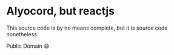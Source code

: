 # Alyocord, but reactjs

This source code is by no means complete, but it is source code nonetheless.


Public Domain 😄

